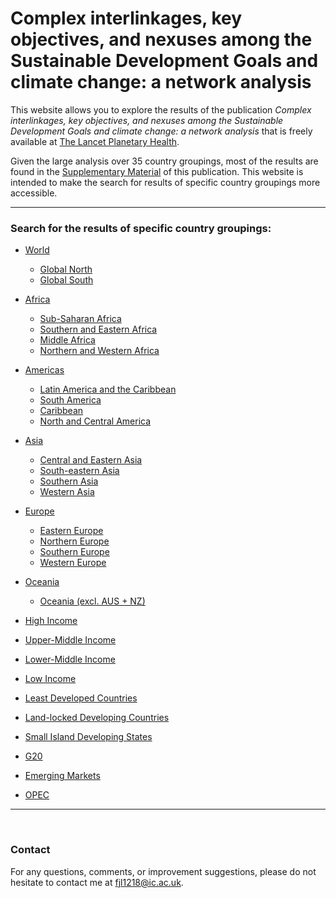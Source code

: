 # Complex interlinkages, key objectives, and nexuses among the Sustainable Development Goals and climate change: a network analysis

This website allows you to explore the results of the publication *Complex interlinkages, key objectives, and nexuses among the Sustainable Development Goals and climate change: a network analysis* that is freely available at [The Lancet Planetary Health](https://www.thelancet.com/journals/lanplh/article/PIIS2542-5196(22)00070-5/fulltext).

Given the large analysis over 35 country groupings, most of the results are found in the [Supplementary Material](https://www.thelancet.com/journals/lanplh/article/PIIS2542-5196(22)00070-5/fulltext#supplementaryMaterial) of this publication. This website is intended to make the search for results of specific country groupings more accessible.

---

### Search for the results of specific country groupings:

- [World](https://github.com/felix-laumann/SDG-networks/blob/gh-pages/Results/World/World.md)
    - [Global North](https://github.com/felix-laumann/SDG-networks/blob/gh-pages/Results/Global_North/Global_North.md)
    - [Global South](https://github.com/felix-laumann/SDG-networks/blob/gh-pages/Results/Global_South/Global_South.md)

- [Africa](https://github.com/felix-laumann/SDG-networks/blob/gh-pages/Results/Africa/Africa.md)
    - [Sub-Saharan Africa](https://github.com/felix-laumann/SDG-networks/blob/gh-pages/Results/Sub-Saharan_Africa/Sub-Saharan_Africa.md)
    - [Southern and Eastern Africa](https://github.com/felix-laumann/SDG-networks/blob/gh-pages/Results/Southern_and_Eastern_Africa/Southern_and_Eastern_Africa.md)
    - [Middle Africa](https://github.com/felix-laumann/SDG-networks/blob/gh-pages/Results/Middle_Africa/Middle_Africa.md)
    - [Northern and Western Africa](https://github.com/felix-laumann/SDG-networks/blob/gh-pages/Results/Northern_and_Western_Africa/Northern_and_Western_Africa.md)

- [Americas](https://github.com/felix-laumann/SDG-networks/blob/gh-pages/Results/Americas/Americas.md) 
    - [Latin America and the Caribbean](https://github.com/felix-laumann/SDG-networks/blob/gh-pages/Results/Latin_America_and_the_Caribbean/Latin_America_and_the_Caribbean.md)
    - [South America](https://github.com/felix-laumann/SDG-networks/blob/gh-pages/Results/South_America/South_America.md)
    - [Caribbean](https://github.com/felix-laumann/SDG-networks/blob/gh-pages/Results/Caribbean/Caribbean.md)
    - [North and Central America](https://github.com/felix-laumann/SDG-networks/blob/gh-pages/Results/North_and_Central_America/North_and_Central_America.md)
    
- [Asia](https://github.com/felix-laumann/SDG-networks/blob/gh-pages/Results/Asia/Asia.md)
    - [Central and Eastern Asia](https://github.com/felix-laumann/SDG-networks/blob/gh-pages/Results/Central_and_Eastern_Asia/Central_and_Eastern_Asia.md)
    - [South-eastern Asia](https://github.com/felix-laumann/SDG-networks/blob/gh-pages/Results/South-eastern_Asia/South-eastern_Asia.md)
    - [Southern Asia](https://github.com/felix-laumann/SDG-networks/blob/gh-pages/Results/Southern_Asia/Southern_Asia.md)
    - [Western Asia](https://github.com/felix-laumann/SDG-networks/blob/gh-pages/Results/Western_Asia/Western_Asia.md)
    
- [Europe](https://github.com/felix-laumann/SDG-networks/blob/gh-pages/Results/Europe/Europe.md)
    - [Eastern Europe](https://github.com/felix-laumann/SDG-networks/blob/gh-pages/Results/Eastern_Europe/Eastern_Europe.md)
    - [Northern Europe](https://github.com/felix-laumann/SDG-networks/blob/gh-pages/Results/Northern_Europe/Northern_Europe.md)
    - [Southern Europe](https://github.com/felix-laumann/SDG-networks/blob/gh-pages/Results/Southern_Europe/Southern_Europe.md)
    - [Western Europe](https://github.com/felix-laumann/SDG-networks/blob/gh-pages/Results/Western_Europe/Western_Europe.md)

- [Oceania](https://github.com/felix-laumann/SDG-networks/blob/gh-pages/Results/Oceania/Oceania.md)
    - [Oceania (excl. AUS + NZ)](https://github.com/felix-laumann/SDG-networks/blob/gh-pages/Results/Oceania_(excl._AUS_+_NZ)/Oceania_(excl._AUS_+_NZ).md)

- [High Income](https://github.com/felix-laumann/SDG-networks/blob/gh-pages/Results/High_Income/High_Income.md)
- [Upper-Middle Income](https://github.com/felix-laumann/SDG-networks/blob/gh-pages/Results/Upper-Middle_Income/Upper-Middle_Income.md)
- [Lower-Middle Income](https://github.com/felix-laumann/SDG-networks/blob/gh-pages/Results/Lower-Middle_Income/Lower-Middle_Income.md)
- [Low Income](https://github.com/felix-laumann/SDG-networks/blob/gh-pages/Results/Low_Income/Low_Income.md)

- [Least Developed Countries](https://github.com/felix-laumann/SDG-networks/blob/gh-pages/Results/Least_Developed_Countries/Least_Developed_Countries.md)
- [Land-locked Developing Countries](https://github.com/felix-laumann/SDG-networks/blob/gh-pages/Results/Land-locked_Developing_Countries/Land-locked_Developing_Countries.md)
- [Small Island Developing States](https://github.com/felix-laumann/SDG-networks/blob/gh-pages/Results/Small_Island_Developing_States/Small_Island_Developing_States.md)
- [G20](https://github.com/felix-laumann/SDG-networks/blob/gh-pages/Results/G20/G20.md)
- [Emerging Markets](https://github.com/felix-laumann/SDG-networks/blob/gh-pages/Results/Emerging_Markets/Emerging_Markets.md)
- [OPEC](https://github.com/felix-laumann/SDG-networks/blob/gh-pages/Results/OPEC/OPEC.md)


---





<br>


### Contact

For any questions, comments, or improvement suggestions, please do not hesitate to contact me at [fjl1218@ic.ac.uk](mailto:fjl1218@ic.ac.uk).
